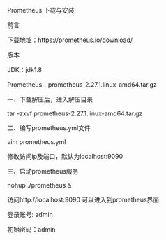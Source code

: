 Prometheus 下载与安装

前言

下载地址：https://prometheus.io/download/

版本

JDK：jdk1.8

Prometheus：prometheus-2.27.1.linux-amd64.tar.gz

一、下载解压后，进入解压目录

tar -zxvf prometheus-2.27.1.linux-amd64.tar.gz

二、编写prometheus.yml文件

vim prometheus.yml

修改访问ip及端口，默认为localhost:9090

三、启动prometheus服务

nohup ./prometheus &

访问http://localhost:9090 可以进入到prometheus界面

登录账号: admin

初始密码：admin
